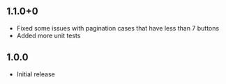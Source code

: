 ## 1.1.0+0
- Fixed some issues with pagination cases that have less than 7 buttons
- Added more unit tests

## 1.0.0

- Initial release